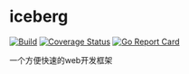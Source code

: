# iceberg

[![Build](https://github.com/GoLangDream/iceberg/actions/workflows/go.yml/badge.svg)](https://github.com/GoLangDream/iceberg/actions/workflows/go.yml)
[![Coverage Status](https://coveralls.io/repos/github/GoLangDream/iceberg/badge.svg?branch=main)](https://coveralls.io/github/GoLangDream/iceberg?branch=main)
[![Go Report Card](https://goreportcard.com/badge/github.com/GoLangDream/iceberg)](https://goreportcard.com/report/github.com/GoLangDream/iceberg)

一个方便快速的web开发框架

